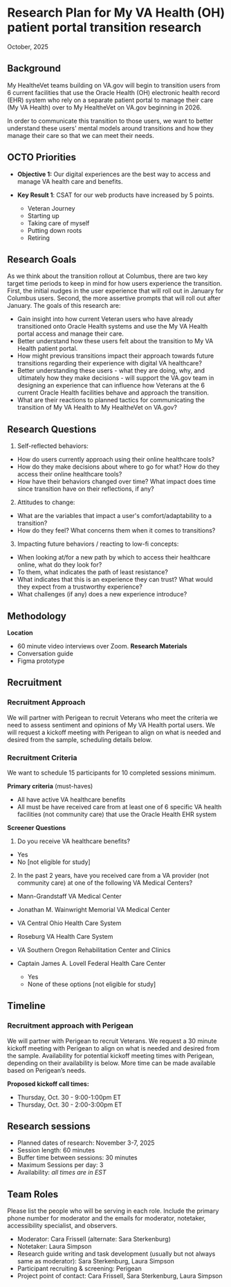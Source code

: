# Research Plan for My VA Health (OH) patient portal transition research
October, 2025

## Background
My HealtheVet teams building on VA.gov will begin to transition users from 6 current facilities that use the Oracle Health (OH) electronic health record (EHR) system who rely on a separate patient portal to manage their care (My VA Health) over to My HealtheVet on VA.gov beginning in 2026. 

In order to communicate this transition to those users, we want to better understand these users' mental models around transitions and how they manage their care so that we can meet their needs. 

## OCTO Priorities
* **Objective 1:** Our digital experiences are the best way to access and manage VA health care and benefits.

* **Key Result 1**: CSAT for our web products have increased by 5 points.
  * Veteran Journey 
  * Starting up
  * Taking care of myself
  * Putting down roots
  * Retiring

## Research Goals
As we think about the transition rollout at Columbus, there are two key target time periods to keep in mind for how users experience the transition. First, the initial nudges in the user experience that will roll out in January for Columbus users. Second, the more assertive prompts that will roll out after January. The goals of this research are:
* Gain insight into how current Veteran users who have already transitioned onto Oracle Health systems and use the My VA Health portal access and manage their care.
* Better understand how these users felt about the transition to My VA Health patient portal. 
* How might previous transitions impact their approach towards future transitions regarding their experience with digital VA healthcare? 
* Better understanding these users - what they are doing, why, and ultimately how they make decisions - will support the VA.gov team in designing an experience that can influence how Veterans at the 6 current Oracle Health facilities behave and approach the transition. 
* What are their reactions to planned tactics for communicating the transition of My VA Health to My HealtheVet on VA.gov? 

## Research Questions
1. Self-reflected behaviors: 
  * How do users currently approach using their online healthcare tools?
  * How do they make decisions about where to go for what? How do they access their online healthcare tools?
  * How have their behaviors changed over time? What impact does time since transition have on their reflections, if any?
2. Attitudes to change: 
  * What are the variables that impact a user's comfort/adaptability to a transition?
  * How do they feel? What concerns them when it comes to transitions?
3. Impacting future behaviors / reacting to low-fi concepts:
  * When looking at/for a new path by which to access their healthcare online, what do they look for?
  * To them, what indicates the path of least resistance?
  * What indicates that this is an experience they can trust? What would they expect from a trustworthy experience?
  * What challenges (if any) does a new experience introduce? 

## Methodology 
**Location**
* 60 minute video interviews over Zoom. 
**Research Materials**
 * Conversation guide
 * Figma prototype

## Recruitment
### Recruitment Approach 

We will partner with Perigean to recruit Veterans who meet the criteria we need to assess sentiment and opinions of My VA Health portal users. We will request a kickoff meeting with Perigean to align on what is needed and desired from the sample, scheduling details below.
### Recruitment Criteria
We want to schedule 15 participants for 10 completed sessions minimum.  

**Primary criteria** (must-haves)
* All have active VA healthcare benefits
* All must be have received care from at least one of 6 specific VA health facilities (not community care) that use the Oracle Health EHR system
  
**Screener Questions**
1. Do you receive VA healthcare benefits?
  * Yes
  * No [not eligible for study]
2. In the past 2 years, have you received care from a VA provider (not community care) at one of the following VA Medical Centers? 
  * Mann-Grandstaff VA Medical Center
  * Jonathan M. Wainwright Memorial VA Medical Center
  * VA Central Ohio Health Care System
  * Roseburg VA Health Care System
  * VA Southern Oregon Rehabilitation Center and Clinics
  * Captain James A. Lovell Federal Health Care Center

    * Yes
    * None of these options [not eligible for study]

## Timeline
### Recruitment approach with Perigean
We will partner with Perigean to recruit Veterans. We request a 30 minute kickoff meeting with Perigean to align on what is needed and desired from the sample. Availability for potential kickoff meeting times with Perigean, depending on their availability is below.  More time can be made available based on Perigean’s needs.

**Proposed kickoff call times:**
* Thursday, Oct. 30 - 9:00-1:00pm ET 
* Thursday, Oct. 30 - 2:00-3:00pm ET

## Research sessions
* Planned dates of research: November 3-7, 2025
* Session length: 60 minutes
* Buffer time between sessions: 30 minutes
* Maximum Sessions per day: 3
* Availability: _all times are in EST_ 

## Team Roles
Please list the people who will be serving in each role. Include the primary phone number for moderator and the emails for moderator, notetaker, accessibility specialist, and observers.
* Moderator: Cara Frissell (alternate: Sara Sterkenburg)
* Notetaker: Laura Simpson
* Research guide writing and task development (usually but not always same as moderator): Sara Sterkenburg, Laura Simpson
* Participant recruiting & screening: Perigean
* Project point of contact: Cara Frissell, Sara Sterkenburg, Laura Simpson

